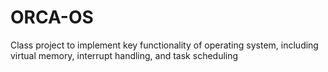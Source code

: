 # ORCA-OS
Class project to implement key functionality of operating system, including virtual memory, interrupt handling, and task scheduling
